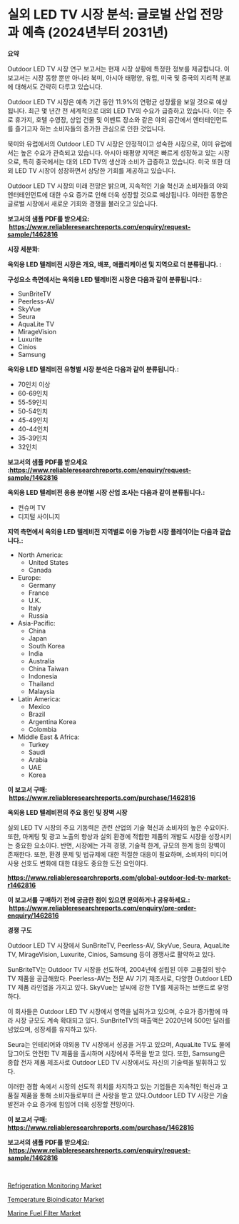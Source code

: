 <p><h1>실외 LED TV 시장 분석: 글로벌 산업 전망과 예측 (2024년부터 2031년)</h1></p><p><strong>요약</strong></p>
<p><p>Outdoor LED TV 시장 연구 보고서는 현재 시장 상황에 특정한 정보를 제공합니다. 이 보고서는 시장 동향 뿐만 아니라 북미, 아시아 태평양, 유럽, 미국 및 중국의 지리적 분포에 대해서도 간략히 다루고 있습니다.</p><p>Outdoor LED TV 시장은 예측 기간 동안 11.9%의 연평균 성장률을 보일 것으로 예상됩니다. 최근 몇 년간 전 세계적으로 대외 LED TV의 수요가 급증하고 있습니다. 이는 주로 휴가지, 호텔 수영장, 상업 건물 및 이벤트 장소와 같은 야외 공간에서 엔터테인먼트를 즐기고자 하는 소비자들의 증가한 관심으로 인한 것입니다.</p><p>북미와 유럽에서의 Outdoor LED TV 시장은 안정적이고 성숙한 시장으로, 이미 유럽에서는 높은 수요가 관측되고 있습니다. 아시아 태평양 지역은 빠르게 성장하고 있는 시장으로, 특히 중국에서는 대외 LED TV의 생산과 소비가 급증하고 있습니다. 미국 또한 대외 LED TV 시장이 성장하면서 상당한 기회를 제공하고 있습니다.</p><p>Outdoor LED TV 시장의 미래 전망은 밝으며, 지속적인 기술 혁신과 소비자들의 야외 엔터테인먼트에 대한 수요 증가로 인해 더욱 성장할 것으로 예상됩니다. 이러한 동향은 글로벌 시장에서 새로운 기회와 경쟁을 불러오고 있습니다.</p></p>
<p><strong>보고서의 샘플 PDF를 받으세요: &nbsp;<a href="https://www.reliableresearchreports.com/enquiry/request-sample/1462816">https://www.reliableresearchreports.com/enquiry/request-sample/1462816</a></strong></p>
<p><strong>시장 세분화:</strong></p>
<p><strong> 옥외용 LED 텔레비전 시장은 개요, 배포, 애플리케이션 및 지역으로 더 분류됩니다. :</strong></p>
<p><strong>구성요소 측면에서는 옥외용 LED 텔레비전 시장은 다음과 같이 분류됩니다.:</strong></p>
<p><ul><li>SunBriteTV</li><li>Peerless-AV</li><li>SkyVue</li><li>Seura</li><li>AquaLite TV</li><li>MirageVision</li><li>Luxurite</li><li>Cinios</li><li>Samsung</li></ul></p>
<p><strong> 옥외용 LED 텔레비전 유형별 시장 분석은 다음과 같이 분류됩니다.:</strong></p>
<p><ul><li>70인치 이상</li><li>60-69인치</li><li>55-59인치</li><li>50-54인치</li><li>45-49인치</li><li>40-44인치</li><li>35-39인치</li><li>32인치</li></ul></p>
<p><strong>보고서의 샘플 PDF를 받으세요 :<a href="https://www.reliableresearchreports.com/enquiry/request-sample/1462816">https://www.reliableresearchreports.com/enquiry/request-sample/1462816</a></strong></p>
<p><strong> 옥외용 LED 텔레비전 응용 분야별 시장 산업 조사는 다음과 같이 분류됩니다.:</strong></p>
<p><ul><li>컨슈머 TV</li><li>디지털 사이니지</li></ul></p>
<p><strong>지역 측면에서 옥외용 LED 텔레비전 지역별로 이용 가능한 시장 플레이어는 다음과 같습니다.:</strong></p>
<p><ul>
    <li>
        North America:
        <ul>
            <li>United States</li>
            <li>Canada</li>
        </ul>
    </li>
    <li>
        Europe:
        <ul>
            <li>Germany</li>
            <li>France</li>
            <li>U.K.</li>
            <li>Italy</li>
            <li>Russia</li>
        </ul>
    </li>
    <li>
        Asia-Pacific:
        <ul>
            <li>China</li>
            <li>Japan</li>
            <li>South Korea</li>
            <li>India</li>
            <li>Australia</li>
            <li>China Taiwan</li>
            <li>Indonesia</li>
            <li>Thailand</li>
            <li>Malaysia</li>
        </ul>
    </li>
    <li>
        Latin America:
        <ul>
            <li>Mexico</li>
            <li>Brazil</li>
            <li>Argentina Korea</li>
            <li>Colombia</li>
        </ul>
    </li>
    <li>
        Middle East & Africa:
        <ul>
            <li>Turkey</li>
            <li>Saudi</li>
            <li>Arabia</li>
            <li>UAE</li>
            <li>Korea</li>
        </ul>
    </li>
    </ul></p>
<p><strong>이 보고서 구매: &nbsp;<a href="https://www.reliableresearchreports.com/purchase/1462816">https://www.reliableresearchreports.com/purchase/1462816</a></strong></p>
<p><strong>옥외용 LED 텔레비전의 주요 동인 및 장벽 시장</strong></p>
<p><p>실외 LED TV 시장의 주요 기동력은 관련 산업의 기술 혁신과 소비자의 높은 수요이다. 또한, 마케팅 및 광고 노출의 향상과 실외 환경에 적합한 제품의 개발도 시장을 성장시키는 중요한 요소이다. 반면, 시장에는 가격 경쟁, 기술적 한계, 규모의 한계 등의 장벽이 존재한다. 또한, 환경 문제 및 법규제에 대한 적절한 대응이 필요하며, 소비자의 미디어 사용 선호도 변화에 대한 대응도 중요한 도전 요인이다.</p></p>
<p><strong><a href="https://www.reliableresearchreports.com/global-outdoor-led-tv-market-r1462816">https://www.reliableresearchreports.com/global-outdoor-led-tv-market-r1462816</a></strong></p>
<p><strong>이 보고서를 구매하기 전에 궁금한 점이 있으면 문의하거나 공유하세요.: &nbsp;<a href="https://www.reliableresearchreports.com/enquiry/pre-order-enquiry/1462816">https://www.reliableresearchreports.com/enquiry/pre-order-enquiry/1462816</a></strong></p>
<p><strong>경쟁 구도</strong></p>
<p><p>Outdoor LED TV 시장에서 SunBriteTV, Peerless-AV, SkyVue, Seura, AquaLite TV, MirageVision, Luxurite, Cinios, Samsung 등이 경쟁사로 활약하고 있다. </p><p>SunBriteTV는 Outdoor TV 시장을 선도하며, 2004년에 설립된 이후 고품질의 방수 TV 제품을 공급해왔다. Peerless-AV는 전문 AV 기기 제조사로, 다양한 Outdoor LED TV 제품 라인업을 가지고 있다. SkyVue는 날씨에 강한 TV를 제공하는 브랜드로 유명하다. </p><p>이 회사들은 Outdoor LED TV 시장에서 영역을 넓혀가고 있으며, 수요가 증가함에 따라 시장 규모도 계속 확대되고 있다. SunBriteTV의 매출액은 2020년에 500만 달러를 넘었으며, 성장세를 유지하고 있다. </p><p>Seura는 인테리어와 야외용 TV 시장에서 성공을 거두고 있으며, AquaLite TV도 물에 담그어도 안전한 TV 제품을 출시하며 시장에서 주목을 받고 있다. 또한, Samsung은 종합 전자 제품 제조사로 Outdoor LED TV 시장에서도 자신의 기술력을 발휘하고 있다. </p><p>이러한 경합 속에서 시장의 선도적 위치를 차지하고 있는 기업들은 지속적인 혁신과 고품질 제품을 통해 소비자들로부터 큰 사랑을 받고 있다.Outdoor LED TV 시장은 기술 발전과 수요 증가에 힘입어 더욱 성장할 전망이다.</p></p>
<p><strong>이 보고서 구매: &nbsp; <a href="https://www.reliableresearchreports.com/purchase/1462816">https://www.reliableresearchreports.com/purchase/1462816</a></strong></p>
<p><strong>보고서의 샘플 PDF를 받으세요: &nbsp;<a href="https://www.reliableresearchreports.com/enquiry/request-sample/1462816">https://www.reliableresearchreports.com/enquiry/request-sample/1462816</a></strong><strong></strong></p>
<p>&nbsp;</p>
<p><p><a href="https://github.com/GroverBarry/Market-Research-Report-List-4/blob/main/refrigeration-monitoring-market.md">Refrigeration Monitoring Market</a></p><p><a href="https://mire-aunt-385.notion.site/Temperature-Bioindicator-Market-Furnishes-Information-on-Market-Share-Market-Trends-and-Market-Gro-a0af5af3be584f57a077c6a6e12ec59f">Temperature Bioindicator Market</a></p><p><a href="https://github.com/kathiaseamanalvaradovlprc2h/Market-Research-Report-List-2/blob/main/marine-fuel-filter-market.md">Marine Fuel Filter Market</a></p></p>